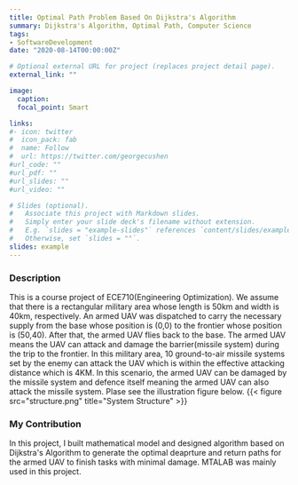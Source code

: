 ```yaml
---
title: Optimal Path Problem Based On Dijkstra's Algorithm 
summary: Dijkstra's Algorithm, Optimal Path, Computer Science
tags:
- SoftwareDevelopment
date: "2020-08-14T00:00:00Z"

# Optional external URL for project (replaces project detail page).
external_link: ""

image:
  caption:
  focal_point: Smart

links:
#- icon: twitter
#  icon_pack: fab
#  name: Follow
#  url: https://twitter.com/georgecushen
#url_code: ""
#url_pdf: ""
#url_slides: ""
#url_video: ""

# Slides (optional).
#   Associate this project with Markdown slides.
#   Simply enter your slide deck's filename without extension.
#   E.g. `slides = "example-slides"` references `content/slides/example-slides.md`.
#   Otherwise, set `slides = ""`.
slides: example
---
```

### Description
This is a course project of ECE710(Engineering Optimization). We assume that there is a rectangular military area whose length is 50km and width is 40km, respectively. An armed UAV was dispatched to carry the necessary supply from the base whose position is (0,0) to the frontier whose position is (50,40). After that, the armed UAV flies back to the base. The armed UAV means the UAV can attack and damage the barrier(missile system) during the trip to the frontier. In this military area, 10 ground-to-air missile systems set by the enemy can attack the UAV which is within the effective attacking distance which is 4KM. In this scenario, the armed UAV can be damaged by the missile system and defence
itself meaning the armed UAV can also attack the missile system. Plase see the illustration figure below.
{{< figure src="structure.png" title="System Structure" >}}
### My Contribution
In this project, I built mathematical model and designed algorithm based on Dijkstra's Algorithm to generate the optimal deaprture and return paths for the armed UAV to finish tasks with minimal damage. MTALAB was mainly used in this project.
